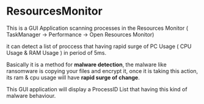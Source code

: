 # ResourcesMonitor
This is a GUI Application scanning processes in the Resources Monitor ( TaskManager -> Performance -> Open Resources Monitor)

it can detect a list of proccess that having rapid surge of PC Usage ( CPU Usage & RAM Usage ) in period of 5ms. 

Basically it is a method for <b>malware detection</b>, the malware like ransomware is copying your files and encrypt it, once it is taking this action, its ram & cpu usage will have <b>rapid surge of change</b>.

This GUI application will display a ProcessID List that having this kind of malware behaviour.



